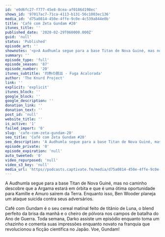 ```yaml
---
id: 'e0d6fc27-f777-45e8-8cea-af0186d198ec'
shows_id: '97017ac7-71ca-4113-b131-56c1003ec136'
media_id: 'd75a0814-450e-4ffe-9c0e-4c539a844e0b'
title: 'Café com Zeta Gundam #20'
itunes_title: ''
published_date: '2020-02-29T060000.000Z'
guid: 'null'
status: 'Published'
episode_art: ''
shownotes: '<p>A Audhumla segue para a base Titan de Nova Guiné, mas no caminho descobre que a Argama estará em órbita e que é uma ótima oportunidade para Kamille e Amuro saírem da Terra. Enquanto isso, Ben Wooder planeja um ataque suicida contra seus adversários.</p><p>Café com Gundam é o seu cereal matinal feito de titânio de Luna, o blend perfeito da brisa da manhã e o cheiro de pólvora nos campos de batalha do Ano de Guerra. Toda semana, Darko assiste um episódio enquanto toma um chazinho e comenta suas impressões enquanto novato na franquia que revolucionou a ficção científica no Japão. Voe, Gundam!</p>'
summary: ''
episode_type: 'full'
episode_season: '87'
episode_number: '20'
itunes_subtitle: '灼熱の脱出 - Fuga Acalorada'
author: 'The Knurd Project'
link: ''
explicit: 'explicit'
itunes_block: ''
google_block: ''
google_description: ''
donation_link: ''
donation_text: ''
post_id: 'null'
website_title: ''
is_active: '1'
failed_import: '0'
slug: 'cafe-com-zeta-gundam-20'
seo_title: 'Café com Zeta Gundam #20'
seo_description: 'A Audhumla segue para a base Titan de Nova Guiné, mas no caminho descobre que a Argama estará em órbita .'
episode_private: '0'
episode_expiration: 'null'
auto_tweeted: '0'
video_repurposed: 'null'
video_s3_key: 'null'
media_url: 'https//podcasts.captivate.fm/media/d75a0814-450e-4ffe-9c0e-4c539a844e0b/cafecomgundamz20.mp3'
---
```

A Audhumla segue para a base Titan de Nova Guiné, mas no caminho descobre que a Argama estará em órbita e que é uma ótima oportunidade para Kamille e Amuro saírem da Terra. Enquanto isso, Ben Wooder planeja um ataque suicida contra seus adversários.

Café com Gundam é o seu cereal matinal feito de titânio de Luna, o blend perfeito da brisa da manhã e o cheiro de pólvora nos campos de batalha do Ano de Guerra. Toda semana, Darko assiste um episódio enquanto toma um chazinho e comenta suas impressões enquanto novato na franquia que revolucionou a ficção científica no Japão. Voe, Gundam!